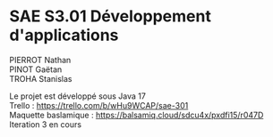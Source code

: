 # SAE S3.01 Développement d'applications

PIERROT Nathan  
PINOT Gaëtan  
TROHA Stanislas

Le projet est développé sous Java 17  
Trello : https://trello.com/b/wHu9WCAP/sae-301  
Maquette baslamique : https://balsamiq.cloud/sdcu4x/pxdfi15/r047D  
Iteration 3 en cours
